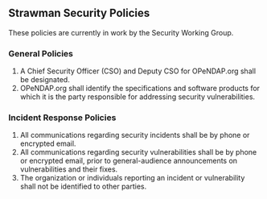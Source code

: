## Strawman Security Policies

These policies are currently in work by the Security Working Group.

### General Policies

1.  A Chief Security Officer (CSO) and Deputy CSO for OPeNDAP.org shall
    be designated.
2.  OPeNDAP.org shall identify the specifications and software products
    for which it is the party responsible for addressing security
    vulnerabilities.

### Incident Response Policies

1.  All communications regarding security incidents shall be by phone or
    encrypted email.
2.  All communications regarding security vulnerabilities shall be by
    phone or encrypted email, prior to general-audience announcements on
    vulnerabilities and their fixes.
3.  The organization or individuals reporting an incident or
    vulnerability shall not be identified to other parties.